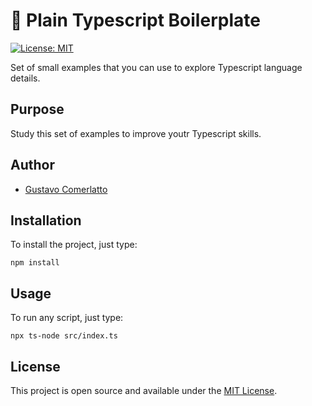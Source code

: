 # 🦿 Plain Typescript Boilerplate
[![License: MIT](https://img.shields.io/badge/License-MIT-blue.svg)](https://opensource.org/licenses/MIT)

Set of small examples that you can use to explore Typescript language details.

## Purpose

Study this set of examples to improve youtr Typescript skills.

## Author

- [Gustavo Comerlatto](https://github.com/gustcomer)

## Installation

To install the project, just type:
```
npm install
```

## Usage

To run any script, just type:
```
npx ts-node src/index.ts
```

## License

This project is open source and available under the [MIT License](LICENSE).